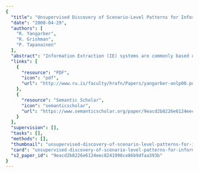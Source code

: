 ```yaml
---
{
  "title": "Unsupervised Discovery of Scenario-Level Patterns for Information Extraction",
  "date": "2000-04-29",
  "authors": [
    "R. Yangarber",
    "R. Grishman",
    "P. Tapanainen"
  ],
  "abstract": "Information Extraction (IE) systems are commonly based on pattern matching. Adapting an IE system to a new scenario entails the construction of a new pattern base---a time-consuming and expensive process. We have implemented a system for finding patterns automatically from un-annotated text. Starting with a small initial set of seed patterns proposed by the user, the system applies an incremental discovery procedure to identify new patterns. We present experiments with evaluations which show that the resulting patterns exhibit high precision and recall.",
  "links": [
    {
      "resource": "PDF",
      "icon": "pdf",
      "url": "http://www.ru.is/faculty/hrafn/Papers/yangarber-anlp00.pdf"
    },
    {
      "resource": "Semantic Scholar",
      "icon": "semanticscholar",
      "url": "https://www.semanticscholar.org/paper/9eacd2b8226e6124eec8241996ce86b9dfaa393b"
    }
  ],
  "supervision": [],
  "tasks": [],
  "methods": [],
  "thumbnail": "unsupervised-discovery-of-scenario-level-patterns-for-information-extraction-thumb.jpg",
  "card": "unsupervised-discovery-of-scenario-level-patterns-for-information-extraction-card.jpg",
  "s2_paper_id": "9eacd2b8226e6124eec8241996ce86b9dfaa393b"
}
---
```


